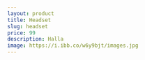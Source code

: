```yaml
---
layout: product
title: Headset
slug: headset
price: 99
description: Halla
image: https://i.ibb.co/w6y9bjt/images.jpg
---
```

